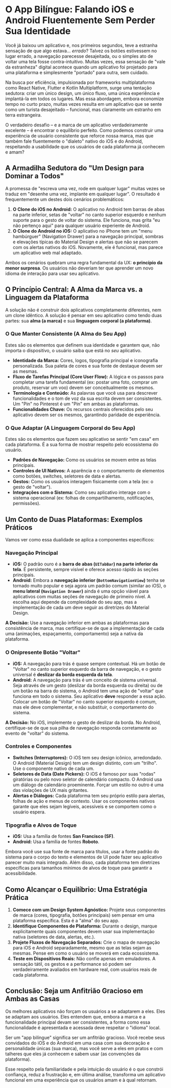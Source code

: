 # O App Bilíngue: Falando iOS e Android Fluentemente Sem Perder Sua Identidade

Você já baixou um aplicativo e, nos primeiros segundos, teve a estranha sensação de que algo estava... *errado*? Talvez os botões estivessem no lugar errado, a navegação parecesse desajeitada, ou o simples ato de voltar uma tela fosse contra-intuitivo. Muitas vezes, essa sensação de "vale da estranheza" digital acontece quando um aplicativo foi projetado para uma plataforma e simplesmente "portado" para outra, sem cuidado.

Na busca por eficiência, impulsionada por frameworks multiplataforma como React Native, Flutter e Kotlin Multiplatform, surge uma tentação sedutora: criar um único design, um único fluxo, uma única experiência e implantá-la em todos os lugares. Mas essa abordagem, embora economize tempo no curto prazo, muitas vezes resulta em um aplicativo que se sente como um turista desajeitado – funcional, mas claramente um estranho em terra estrangeira.

O verdadeiro desafio – e a marca de um aplicativo verdadeiramente excelente – é encontrar o equilíbrio perfeito. Como podemos construir uma experiência de usuário consistente que reforce nossa marca, mas que também fale fluentemente o "dialeto" nativo do iOS e do Android, respeitando a usabilidade que os usuários de cada plataforma já conhecem e amam?

## A Armadilha Sedutora do "Um Design para Dominar a Todos"

A promessa de "escreva uma vez, rode em qualquer lugar" muitas vezes se traduz em "desenhe uma vez, implante em qualquer lugar". O resultado é frequentemente um destes dois cenários problemáticos:

1.  **O Clone do iOS no Android:** O aplicativo no Android tem barras de abas na parte inferior, setas de "voltar" no canto superior esquerdo e nenhum suporte para o gesto de voltar do sistema. Ele funciona, mas grita "eu não pertenço aqui" para qualquer usuário experiente de Android.
2.  **O Clone do Android no iOS:** O aplicativo no iPhone tem um "menu hambúrguer" (Navigation Drawer) para a navegação principal, sombras e elevações típicas do Material Design e alertas que não se parecem com os alertas nativos do iOS. Novamente, ele é funcional, mas parece um aplicativo web mal adaptado.

Ambos os cenários quebram uma regra fundamental da UX: **o princípio da menor surpresa**. Os usuários não deveriam ter que aprender um novo idioma de interação para usar seu aplicativo.

## O Princípio Central: A Alma da Marca vs. a Linguagem da Plataforma

A solução não é construir dois aplicativos completamente diferentes, nem um clone idêntico. A solução é pensar em seu aplicativo como tendo duas partes: sua **alma (a marca)** e sua **linguagem corporal (a plataforma)**.

### O Que Manter Consistente (A Alma do Seu App)

Estes são os elementos que definem sua identidade e garantem que, não importa o dispositivo, o usuário saiba que está no *seu* aplicativo.

*   **Identidade da Marca:** Cores, logos, tipografia principal e iconografia personalizada. Sua paleta de cores e sua fonte de destaque devem ser as mesmas.
*   **Fluxo de Tarefas Principal (Core User Flow):** A lógica e os passos para completar uma tarefa fundamental (ex: postar uma foto, comprar um produto, reservar um voo) devem ser conceitualmente os mesmos.
*   **Terminologia e Conteúdo:** As palavras que você usa para descrever funcionalidades e o tom de voz da sua escrita devem ser consistentes. Um "Pin" no Pinterest é um "Pin" em ambas as plataformas.
*   **Funcionalidades Chave:** Os recursos centrais oferecidos pelo seu aplicativo devem ser os mesmos, garantindo paridade de experiência.

### O Que Adaptar (A Linguagem Corporal do Seu App)

Estes são os elementos que fazem seu aplicativo se sentir "em casa" em cada plataforma. É a sua forma de mostrar respeito pelo ecossistema do usuário.

*   **Padrões de Navegação:** Como os usuários se movem entre as telas principais.
*   **Controles de UI Nativos:** A aparência e o comportamento de elementos como botões, switches, seletores de data e alertas.
*   **Gestos:** Como os usuários interagem fisicamente com a tela (ex: o gesto de "voltar").
*   **Integrações com o Sistema:** Como seu aplicativo interage com o sistema operacional (ex: folhas de compartilhamento, notificações, permissões).

## Um Conto de Duas Plataformas: Exemplos Práticos

Vamos ver como essa dualidade se aplica a componentes específicos:

### Navegação Principal

*   **iOS:** O padrão ouro é a **barra de abas (`UITabBar`) na parte inferior da tela**. É persistente, sempre visível e oferece acesso rápido às seções principais.
*   **Android:** Embora a **navegação inferior (`BottomNavigationView`)** tenha se tornado muito popular e seja agora um padrão comum (similar ao iOS), o **menu lateral (`Navigation Drawer`)** ainda é uma opção viável para aplicativos com muitas seções de navegação de primeiro nível. A escolha aqui depende da complexidade do seu app, mas a implementação de cada um deve seguir as diretrizes do Material Design.

**A Decisão:** Use a navegação inferior em ambas as plataformas para consistência de marca, mas certifique-se de que a implementação de cada uma (animações, espaçamento, comportamento) seja a nativa da plataforma.

### O Onipresente Botão "Voltar"

*   **iOS:** A navegação para trás é quase sempre contextual. Há um botão de "Voltar" no canto superior esquerdo da barra de navegação, e o gesto universal é **deslizar da borda esquerda da tela**.
*   **Android:** A navegação para trás é um conceito de sistema universal. Seja através de um gesto (deslizar da borda esquerda ou direita) ou de um botão na barra do sistema, o Android tem uma ação de "voltar" que funciona em todo o sistema. Seu aplicativo **deve** responder a essa ação. Colocar um botão de "Voltar" no canto superior esquerdo é comum, mas ele deve complementar, e não substituir, o comportamento do sistema.

**A Decisão:** No iOS, implemente o gesto de deslizar da borda. No Android, certifique-se de que sua pilha de navegação responda corretamente ao evento de "voltar" do sistema.

### Controles e Componentes

*   **Switches (Interruptores):** O iOS tem seu design icônico, arredondado. O Android (Material Design) tem um design distinto, com um "trilho". Use o componente nativo de cada um.
*   **Seletores de Data (Date Pickers):** O iOS é famoso por suas "rodas" giratórias ou pelo novo seletor de calendário compacto. O Android usa um diálogo de calendário proeminente. Forçar um estilo no outro é uma das violações de UX mais gritantes.
*   **Alertas e Diálogos:** Cada plataforma tem seu próprio estilo para alertas, folhas de ação e menus de contexto. Usar os componentes nativos garante que eles sejam legíveis, acessíveis e se comportem como o usuário espera.

### Tipografia e Alvos de Toque

*   **iOS:** Usa a família de fontes **San Francisco (SF)**.
*   **Android:** Usa a família de fontes **Roboto**.

Embora você use sua fonte de marca para títulos, usar a fonte padrão do sistema para o corpo do texto e elementos de UI pode fazer seu aplicativo parecer muito mais integrado. Além disso, cada plataforma tem diretrizes específicas para tamanhos mínimos de alvos de toque para garantir a acessibilidade.

## Como Alcançar o Equilíbrio: Uma Estratégia Prática

1.  **Comece com um Design System Agnóstico:** Projete seus componentes de marca (cores, tipografia, botões principais) sem pensar em uma plataforma específica. Esta é a "alma" do seu app.
2.  **Identifique Componentes de Plataforma:** Durante o design, marque explicitamente quais componentes devem usar sua implementação nativa (seletores de data, alertas, etc.).
3.  **Projete Fluxos de Navegação Separados:** Crie o mapa de navegação para iOS e Android separadamente, mesmo que as telas sejam as mesmas. Pense em como o usuário se moverá em cada ecossistema.
4.  **Teste em Dispositivos Reais:** Não confie apenas em emuladores. A sensação tátil, os gestos e a performance só podem ser verdadeiramente avaliados em hardware real, com usuários reais de cada plataforma.

## Conclusão: Seja um Anfitrião Gracioso em Ambas as Casas

Os melhores aplicativos não forçam os usuários a se adaptarem a eles. Eles se adaptam aos usuários. Eles entendem que, embora a marca e a funcionalidade principal devam ser consistentes, a forma como essa funcionalidade é apresentada e acessada deve respeitar o "idioma" local.

Ser um "app bilíngue" significa ser um anfitrião gracioso. Você recebe seus convidados do iOS e do Android em uma casa com sua decoração e personalidade únicas (sua marca), mas você serve a eles em pratos e com talheres que eles já conhecem e sabem usar (as convenções da plataforma).

Esse respeito pela familiaridade e pela intuição do usuário é o que constrói confiança, reduz a frustração e, em última análise, transforma um aplicativo funcional em uma experiência que os usuários amam e à qual retornam.
